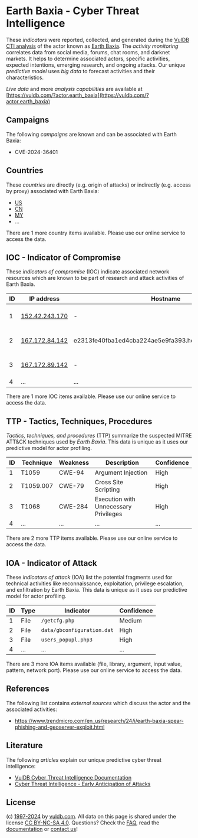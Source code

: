# Earth Baxia - Cyber Threat Intelligence

These _indicators_ were reported, collected, and generated during the [VulDB CTI analysis](https://vuldb.com/?kb.cti) of the actor known as [Earth Baxia](https://vuldb.com/?actor.earth_baxia). The _activity monitoring_ correlates data from social media, forums, chat rooms, and darknet markets. It helps to determine associated actors, specific activities, expected intentions, emerging research, and ongoing attacks. Our unique _predictive model_ uses _big data_ to forecast activities and their characteristics.

_Live data_ and more _analysis capabilities_ are available at [https://vuldb.com/?actor.earth_baxia](https://vuldb.com/?actor.earth_baxia)

## Campaigns

The following _campaigns_ are known and can be associated with Earth Baxia:

* CVE-2024-36401

## Countries

These _countries_ are directly (e.g. origin of attacks) or indirectly (e.g. access by proxy) associated with Earth Baxia:

* [US](https://vuldb.com/?country.us)
* [CN](https://vuldb.com/?country.cn)
* [MY](https://vuldb.com/?country.my)
* ...

There are 1 more country items available. Please use our online service to access the data.

## IOC - Indicator of Compromise

These _indicators of compromise_ (IOC) indicate associated network resources which are known to be part of research and attack activities of Earth Baxia.

ID | IP address | Hostname | Campaign | Confidence
-- | ---------- | -------- | -------- | ----------
1 | [152.42.243.170](https://vuldb.com/?ip.152.42.243.170) | - | CVE-2024-36401 | High
2 | [167.172.84.142](https://vuldb.com/?ip.167.172.84.142) | e2313fe40fba1ed4cba224ae5e9fa393.hostedonsporestack.com | CVE-2024-36401 | High
3 | [167.172.89.142](https://vuldb.com/?ip.167.172.89.142) | - | CVE-2024-36401 | High
4 | ... | ... | ... | ...

There are 1 more IOC items available. Please use our online service to access the data.

## TTP - Tactics, Techniques, Procedures

_Tactics, techniques, and procedures_ (TTP) summarize the suspected MITRE ATT&CK techniques used by _Earth Baxia_. This data is unique as it uses our predictive model for actor profiling.

ID | Technique | Weakness | Description | Confidence
-- | --------- | -------- | ----------- | ----------
1 | T1059 | CWE-94 | Argument Injection | High
2 | T1059.007 | CWE-79 | Cross Site Scripting | High
3 | T1068 | CWE-284 | Execution with Unnecessary Privileges | High
4 | ... | ... | ... | ...

There are 2 more TTP items available. Please use our online service to access the data.

## IOA - Indicator of Attack

These _indicators of attack_ (IOA) list the potential fragments used for technical activities like reconnaissance, exploitation, privilege escalation, and exfiltration by Earth Baxia. This data is unique as it uses our predictive model for actor profiling.

ID | Type | Indicator | Confidence
-- | ---- | --------- | ----------
1 | File | `/getcfg.php` | Medium
2 | File | `data/gbconfiguration.dat` | High
3 | File | `users_popupl.php3` | High
4 | ... | ... | ...

There are 3 more IOA items available (file, library, argument, input value, pattern, network port). Please use our online service to access the data.

## References

The following list contains _external sources_ which discuss the actor and the associated activities:

* https://www.trendmicro.com/en_us/research/24/i/earth-baxia-spear-phishing-and-geoserver-exploit.html

## Literature

The following _articles_ explain our unique predictive cyber threat intelligence:

* [VulDB Cyber Threat Intelligence Documentation](https://vuldb.com/?kb.cti)
* [Cyber Threat Intelligence - Early Anticipation of Attacks](https://www.scip.ch/en/?labs.20201022)

## License

(c) [1997-2024](https://vuldb.com/?kb.changelog) by [vuldb.com](https://vuldb.com/?kb.about). All data on this page is shared under the license [CC BY-NC-SA 4.0](https://creativecommons.org/licenses/by-nc-sa/4.0/). Questions? Check the [FAQ](https://vuldb.com/?kb.faq), read the [documentation](https://vuldb.com/?kb) or [contact us](https://vuldb.com/?contact)!
